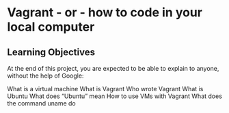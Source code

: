 # Vagrant - or - how to code in your local computer

## Learning Objectives

At the end of this project, you are expected to be able to explain to anyone, without the help of Google:

What is a virtual machine
What is Vagrant
Who wrote Vagrant
What is Ubuntu
What does “Ubuntu” mean
How to use VMs with Vagrant
What does the command uname do
